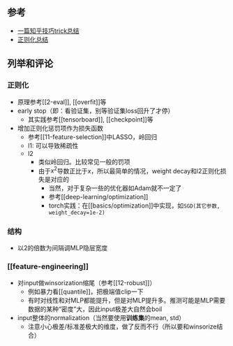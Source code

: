 ## 参考
- [一篇知乎技巧trick总结](https://zhuanlan.zhihu.com/p/95081141)
- [正则化总结](https://zhuanlan.zhihu.com/p/69025058)
## 列举和评论
### 正则化
- 原理参考[[2-eval]], [[overfit]]等
- early stop（即：看验证集，别等验证集loss回升了才停）
  - 其实践参考[[tensorboard]], [[checkpoint]]等
- 增加正则化惩罚项作为损失函数
  - 参考[[11-feature-selection]]中LASSO，岭回归
  - l1: 可以导致稀疏性
  - l2
    - 类似岭回归。比较常见一般的罚项
    - 由于$x^2$导数正比于$x$，所以最简单的情况，weight decay和l2正则化损失是对应的
      - 当然，对于复杂一些的优化器如Adam就不一定了
      - 参考[[deep-learning/optimization]]
      - torch实践：在[[basics/optimization]]中实现，如`SGD(其它参数, weight_decay=1e-2)`
### 结构
- 以2的倍数为间隔调MLP隐层宽度
### [[feature-engineering]]
- 对input做winsorization缩尾（参考[[12-robust]]）
  - 例如暴力看[[quantile]]，把极端值clip一下
  - 有时对线性和对MLP都能提升，但是对MLP提升多。推测可能是MLP需要数据的某种“密度”大，因此input极差大自然会boil
- input整体的normalization（当然要使用**训练集**的mean, std）
  - 注意小心极差/标准差极大的维度，做了反而不行（所以要和winsorize结合）